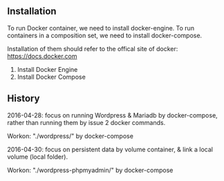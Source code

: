 ## Installation
To run Docker container, we need to install docker-engine.
To run containers in a composition set, we need to install docker-compose.

Installation of them should refer to the offical site of docker: https://docs.docker.com

1. Install Docker Engine
2. Install Docker Compose

## History
2016-04-28: 
focus on running Wordpress & Mariadb by docker-compose, rather than running them by issue 2 docker commands.

Workon: "./wordpress/" by docker-compose


2016-04-30:
focus on persistent data by volume container, & link a local volume (local folder).

Workon: "./wordpress-phpmyadmin/" by docker-compose
